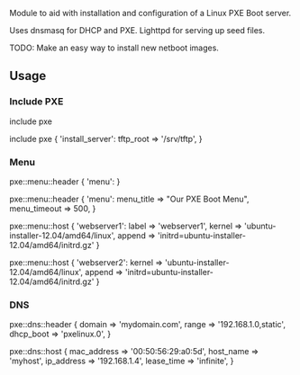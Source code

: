 Module to aid with installation and configuration of a Linux PXE Boot server.

Uses dnsmasq for DHCP and PXE. 
Lighttpd for serving up seed files.

TODO: Make an easy way to install new netboot images.


Usage
---

### Include PXE

include pxe

include pxe { 'install_server':
  tftp_root     => '/srv/tftp',
}


### Menu

pxe::menu::header { 'menu': }

pxe::menu::header { 'menu':
  menu_title    => "Our PXE Boot Menu",
  menu_timeout  =>  500,
} 

pxe::menu::host { 'webserver1':
  label         => 'webserver1',
  kernel        => 'ubuntu-installer-12.04/amd64/linux',
  append        => 'initrd=ubuntu-installer-12.04/amd64/initrd.gz'
}

pxe::menu::host { 'webserver2':
  kernel        => 'ubuntu-installer-12.04/amd64/linux',
  append        => 'initrd=ubuntu-installer-12.04/amd64/initrd.gz'
}

### DNS 

pxe::dns::header {
  domain       => 'mydomain.com',
  range        => '192.168.1.0,static',
  dhcp_boot    => 'pxelinux.0',
}

pxe::dns::host {
  mac_address  => '00:50:56:29:a0:5d',
  host_name    => 'myhost',
  ip_address   => '192.168.1.4',
  lease_time   => 'infinite',
}
